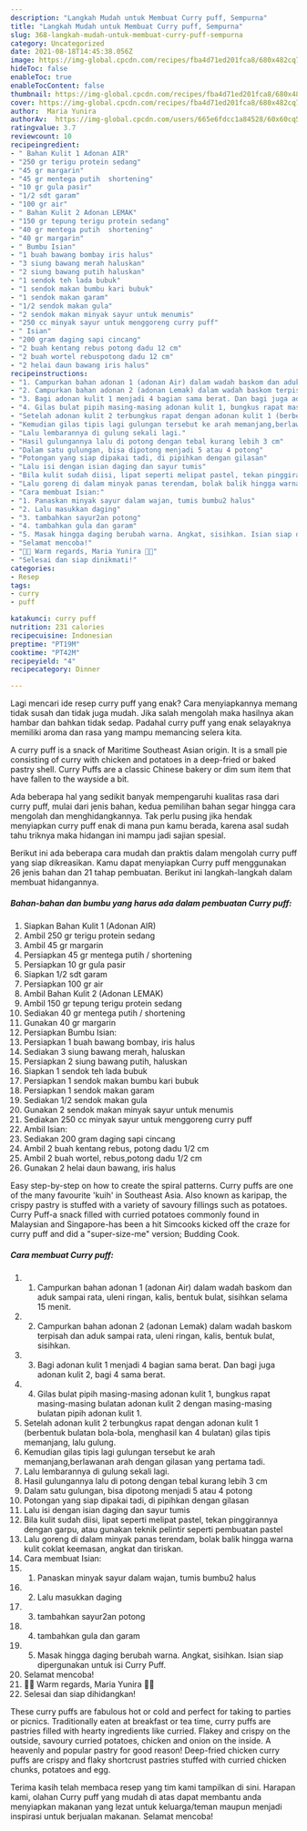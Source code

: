 ```yaml
---
description: "Langkah Mudah untuk Membuat Curry puff, Sempurna"
title: "Langkah Mudah untuk Membuat Curry puff, Sempurna"
slug: 368-langkah-mudah-untuk-membuat-curry-puff-sempurna
category: Uncategorized
date: 2021-08-18T14:45:38.056Z
image: https://img-global.cpcdn.com/recipes/fba4d71ed201fca8/680x482cq70/curry-puff-foto-resep-utama.jpg
hideToc: false
enableToc: true
enableTocContent: false
thumbnail: https://img-global.cpcdn.com/recipes/fba4d71ed201fca8/680x482cq70/curry-puff-foto-resep-utama.jpg
cover: https://img-global.cpcdn.com/recipes/fba4d71ed201fca8/680x482cq70/curry-puff-foto-resep-utama.jpg
author:  Maria Yunira
authorAv:  https://img-global.cpcdn.com/users/665e6fdcc1a84528/60x60cq50/avatar.jpg
ratingvalue: 3.7
reviewcount: 10
recipeingredient:
- " Bahan Kulit 1 Adonan AIR"
- "250 gr terigu protein sedang"
- "45 gr margarin"
- "45 gr mentega putih  shortening"
- "10 gr gula pasir"
- "1/2 sdt garam"
- "100 gr air"
- " Bahan Kulit 2 Adonan LEMAK"
- "150 gr tepung terigu protein sedang"
- "40 gr mentega putih  shortening"
- "40 gr margarin"
- " Bumbu Isian"
- "1 buah bawang bombay iris halus"
- "3 siung bawang merah haluskan"
- "2 siung bawang putih haluskan"
- "1 sendok teh lada bubuk"
- "1 sendok makan bumbu kari bubuk"
- "1 sendok makan garam"
- "1/2 sendok makan gula"
- "2 sendok makan minyak sayur untuk menumis"
- "250 cc minyak sayur untuk menggoreng curry puff"
- " Isian"
- "200 gram daging sapi cincang"
- "2 buah kentang rebus potong dadu 12 cm"
- "2 buah wortel rebuspotong dadu 12 cm"
- "2 helai daun bawang iris halus"
recipeinstructions:
- "1. Campurkan bahan adonan 1 (adonan Air) dalam wadah baskom dan aduk sampai rata, uleni ringan, kalis, bentuk bulat, sisihkan selama 15 menit."
- "2. Campurkan bahan adonan 2 (adonan Lemak) dalam wadah baskom terpisah dan aduk sampai rata, uleni ringan, kalis, bentuk bulat, sisihkan."
- "3. Bagi adonan kulit 1 menjadi 4 bagian sama berat. Dan bagi juga adonan kulit 2, bagi 4 sama berat."
- "4. Gilas bulat pipih masing-masing adonan kulit 1, bungkus rapat masing-masing bulatan adonan kulit 2 dengan masing-masing bulatan pipih adonan kulit 1."
- "Setelah adonan kulit 2 terbungkus rapat dengan adonan kulit 1 (berbentuk bulatan bola-bola, menghasil kan 4 bulatan) gilas tipis memanjang, lalu gulung."
- "Kemudian gilas tipis lagi gulungan tersebut ke arah memanjang,berlawanan arah dengan gilasan yang pertama tadi."
- "Lalu lembarannya di gulung sekali lagi."
- "Hasil gulungannya lalu di potong dengan tebal kurang lebih 3 cm"
- "Dalam satu gulungan, bisa dipotong menjadi 5 atau 4 potong"
- "Potongan yang siap dipakai tadi, di pipihkan dengan gilasan"
- "Lalu isi dengan isian daging dan sayur tumis"
- "Bila kulit sudah diisi, lipat seperti melipat pastel, tekan pinggirannya dengan garpu, atau gunakan teknik pelintir seperti pembuatan pastel"
- "Lalu goreng di dalam minyak panas terendam, bolak balik hingga warna kulit coklat keemasan, angkat dan tiriskan."
- "Cara membuat Isian:"
- "1. Panaskan minyak sayur dalam wajan, tumis bumbu2 halus"
- "2. Lalu masukkan daging"
- "3. tambahkan sayur2an potong"
- "4. tambahkan gula dan garam"
- "5. Masak hingga daging berubah warna. Angkat, sisihkan. Isian siap dipergunakan untuk isi Curry Puff."
- "Selamat mencoba!"
- "🙋🏽 Warm regards, Maria Yunira 🙋🏽"
- "Selesai dan siap dinikmati!"
categories:
- Resep
tags:
- curry
- puff

katakunci: curry puff 
nutrition: 231 calories
recipecuisine: Indonesian
preptime: "PT19M"
cooktime: "PT42M"
recipeyield: "4"
recipecategory: Dinner

---
```



Lagi mencari ide resep curry puff yang enak? Cara menyiapkannya memang tidak susah dan tidak juga mudah. Jika salah mengolah maka hasilnya akan hambar dan bahkan tidak sedap. Padahal curry puff yang enak selayaknya memiliki aroma dan rasa yang mampu memancing selera kita.


A curry puff is a snack of Maritime Southeast Asian origin. It is a small pie consisting of curry with chicken and potatoes in a deep-fried or baked pastry shell. Curry Puffs are a classic Chinese bakery or dim sum item that have fallen to the wayside a bit.

Ada beberapa hal yang sedikit banyak mempengaruhi kualitas rasa dari curry puff, mulai dari jenis bahan, kedua pemilihan bahan segar hingga cara mengolah dan menghidangkannya. Tak perlu pusing jika hendak menyiapkan curry puff enak di mana pun kamu berada, karena asal sudah tahu triknya maka hidangan ini mampu jadi sajian spesial.


Berikut ini ada beberapa cara mudah dan praktis dalam mengolah curry puff yang siap dikreasikan. Kamu dapat menyiapkan Curry puff menggunakan 26 jenis bahan dan 21 tahap pembuatan. Berikut ini langkah-langkah dalam membuat hidangannya.

<!--inarticleads1-->

##### Bahan-bahan dan bumbu yang harus ada dalam pembuatan Curry puff:

1. Siapkan  Bahan Kulit 1 (Adonan AIR)
1. Ambil 250 gr terigu protein sedang
1. Ambil 45 gr margarin
1. Persiapkan 45 gr mentega putih / shortening
1. Persiapkan 10 gr gula pasir
1. Siapkan 1/2 sdt garam
1. Persiapkan 100 gr air
1. Ambil  Bahan Kulit 2 (Adonan LEMAK)
1. Ambil 150 gr tepung terigu protein sedang
1. Sediakan 40 gr mentega putih / shortening
1. Gunakan 40 gr margarin
1. Persiapkan  Bumbu Isian:
1. Persiapkan 1 buah bawang bombay, iris halus
1. Sediakan 3 siung bawang merah, haluskan
1. Persiapkan 2 siung bawang putih, haluskan
1. Siapkan 1 sendok teh lada bubuk
1. Persiapkan 1 sendok makan bumbu kari bubuk
1. Persiapkan 1 sendok makan garam
1. Sediakan 1/2 sendok makan gula
1. Gunakan 2 sendok makan minyak sayur untuk menumis
1. Sediakan 250 cc minyak sayur untuk menggoreng curry puff
1. Ambil  Isian:
1. Sediakan 200 gram daging sapi cincang
1. Ambil 2 buah kentang rebus, potong dadu 1/2 cm
1. Ambil 2 buah wortel, rebus,potong dadu 1/2 cm
1. Gunakan 2 helai daun bawang, iris halus


Easy step-by-step on how to create the spiral patterns. Curry puffs are one of the many favourite &#39;kuih&#39; in Southeast Asia. Also known as karipap, the crispy pastry is stuffed with a variety of savoury fillings such as potatoes. Curry Puff-a snack filled with curried potatoes commonly found in Malaysian and Singapore-has been a hit Simcooks kicked off the craze for curry puff and did a &#34;super-size-me&#34; version; Budding Cook. 

<!--inarticleads2-->

##### Cara membuat Curry puff:

1. 1. Campurkan bahan adonan 1 (adonan Air) dalam wadah baskom dan aduk sampai rata, uleni ringan, kalis, bentuk bulat, sisihkan selama 15 menit.
1. 2. Campurkan bahan adonan 2 (adonan Lemak) dalam wadah baskom terpisah dan aduk sampai rata, uleni ringan, kalis, bentuk bulat, sisihkan.
1. 3. Bagi adonan kulit 1 menjadi 4 bagian sama berat. Dan bagi juga adonan kulit 2, bagi 4 sama berat.
1. 4. Gilas bulat pipih masing-masing adonan kulit 1, bungkus rapat masing-masing bulatan adonan kulit 2 dengan masing-masing bulatan pipih adonan kulit 1.
1. Setelah adonan kulit 2 terbungkus rapat dengan adonan kulit 1 (berbentuk bulatan bola-bola, menghasil kan 4 bulatan) gilas tipis memanjang, lalu gulung.
1. Kemudian gilas tipis lagi gulungan tersebut ke arah memanjang,berlawanan arah dengan gilasan yang pertama tadi.
1. Lalu lembarannya di gulung sekali lagi.
1. Hasil gulungannya lalu di potong dengan tebal kurang lebih 3 cm
1. Dalam satu gulungan, bisa dipotong menjadi 5 atau 4 potong
1. Potongan yang siap dipakai tadi, di pipihkan dengan gilasan
1. Lalu isi dengan isian daging dan sayur tumis
1. Bila kulit sudah diisi, lipat seperti melipat pastel, tekan pinggirannya dengan garpu, atau gunakan teknik pelintir seperti pembuatan pastel
1. Lalu goreng di dalam minyak panas terendam, bolak balik hingga warna kulit coklat keemasan, angkat dan tiriskan.
1. Cara membuat Isian:
1. 1. Panaskan minyak sayur dalam wajan, tumis bumbu2 halus
1. 2. Lalu masukkan daging
1. 3. tambahkan sayur2an potong
1. 4. tambahkan gula dan garam
1. 5. Masak hingga daging berubah warna. Angkat, sisihkan. Isian siap dipergunakan untuk isi Curry Puff.
1. Selamat mencoba!
1. 🙋🏽 Warm regards, Maria Yunira 🙋🏽
1. Selesai dan siap dihidangkan!

These curry puffs are fabulous hot or cold and perfect for taking to parties or picnics. Traditionally eaten at breakfast or tea time, curry puffs are pastries filled with hearty ingredients like curried. Flakey and crispy on the outside, savoury curried potatoes, chicken and onion on the inside. A heavenly and popular pastry for good reason! Deep-fried chicken curry puffs are crispy and flaky shortcrust pastries stuffed with curried chicken chunks, potatoes and egg. 

Terima kasih telah membaca resep yang tim kami tampilkan di sini. Harapan kami, olahan Curry puff yang mudah di atas dapat membantu anda menyiapkan makanan yang lezat untuk keluarga/teman maupun menjadi inspirasi untuk berjualan makanan. Selamat mencoba!
